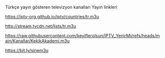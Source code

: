 Türkçe yayın gösteren televizyon kanalları  Yayın linkleri

https://iptv-org.github.io/iptv/countries/tr.m3u

http://stream.tvcdn.net/lists/tr.m3u

https://raw.githubusercontent.com/keyiflerolsun/IPTV_YenirMi/refs/heads/main/Kanallar/KekikAkademi.m3u

https://bit.ly/sinem3u




